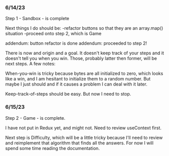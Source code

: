 ### 6/14/23

Step 1 - Sandbox - is complete

Next things I do should be:
-refactor buttons so that they are an array.map() situation
-proceed onto step 2, which is Game

addendum: button refactor is done
addendum: proceeded to step 2!

There is now and origin and a goal. It doesn't keep track of your steps and it doesn't tell you when you win. Those, probably latter then former, will be next steps. A few notes:

When-you-win is tricky because bytes are all initialized to zero, which looks like a win, and I am hesitant to initialize them to a random number. But maybe I just should and if it causes a problem I can deal with it later.

Keep-track-of-steps should be easy. But now I need to stop.

### 6/15/23

Step 2 - Game - is complete.

I have not put in Redux yet, and might not. Need to review useContext first.

Next step is Difficulty, which will be a little tricky because I'll need to review and reimplement that algorithm that finds all the answers. For now I will spend some time reading the documentation.
